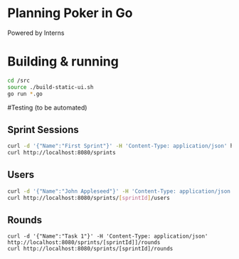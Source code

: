 # Planning Poker in Go

Powered by Interns

# Building & running
```bash
cd /src
source ./build-static-ui.sh
go run *.go
```

#Testing (to be automated)

## Sprint Sessions
```bash
curl -d '{"Name":"First Sprint"}' -H 'Content-Type: application/json' http://localhost:8080/sprints
curl http://localhost:8080/sprints
```

## Users
``` bash
curl -d '{"Name":"John Appleseed"}' -H 'Content-Type: application/json' http://localhost:8080/sprints/[sprintId]]/users
curl http://localhost:8080/sprints/[sprintId]/users
```

## Rounds
```
curl -d '{"Name":"Task 1"}' -H 'Content-Type: application/json' http://localhost:8080/sprints/[sprintId]]/rounds
curl http://localhost:8080/sprints/[sprintId]/rounds
```